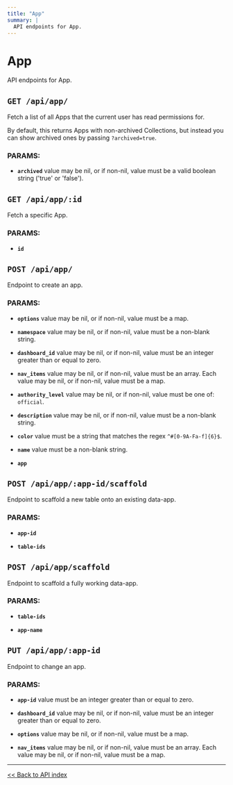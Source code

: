```yaml
---
title: "App"
summary: |
  API endpoints for App.
---
```


# App

API endpoints for App.

## `GET /api/app/`

Fetch a list of all Apps that the current user has read permissions for.

  By default, this returns Apps with non-archived Collections, but instead you can show archived ones by passing
  `?archived=true`.

### PARAMS:

*  **`archived`** value may be nil, or if non-nil, value must be a valid boolean string ('true' or 'false').

## `GET /api/app/:id`

Fetch a specific App.

### PARAMS:

*  **`id`**

## `POST /api/app/`

Endpoint to create an app.

### PARAMS:

*  **`options`** value may be nil, or if non-nil, value must be a map.

*  **`namespace`** value may be nil, or if non-nil, value must be a non-blank string.

*  **`dashboard_id`** value may be nil, or if non-nil, value must be an integer greater than or equal to zero.

*  **`nav_items`** value may be nil, or if non-nil, value must be an array. Each value may be nil, or if non-nil, value must be a map.

*  **`authority_level`** value may be nil, or if non-nil, value must be one of: `official`.

*  **`description`** value may be nil, or if non-nil, value must be a non-blank string.

*  **`color`** value must be a string that matches the regex `^#[0-9A-Fa-f]{6}$`.

*  **`name`** value must be a non-blank string.

*  **`app`**

## `POST /api/app/:app-id/scaffold`

Endpoint to scaffold a new table onto an existing data-app.

### PARAMS:

*  **`app-id`** 

*  **`table-ids`**

## `POST /api/app/scaffold`

Endpoint to scaffold a fully working data-app.

### PARAMS:

*  **`table-ids`** 

*  **`app-name`**

## `PUT /api/app/:app-id`

Endpoint to change an app.

### PARAMS:

*  **`app-id`** value must be an integer greater than or equal to zero.

*  **`dashboard_id`** value may be nil, or if non-nil, value must be an integer greater than or equal to zero.

*  **`options`** value may be nil, or if non-nil, value must be a map.

*  **`nav_items`** value may be nil, or if non-nil, value must be an array. Each value may be nil, or if non-nil, value must be a map.

---

[<< Back to API index](../api-documentation.md)